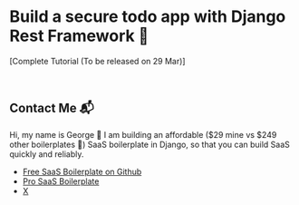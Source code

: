 # Build a secure todo app with Django Rest Framework 🧰  

[Complete Tutorial (To be released on 29 Mar)]


&nbsp;


## Contact Me 📬 
Hi, my name is George 👋 I am building an affordable ($29 mine vs $249 other boilerplates 🤯) SaaS boilerplate in Django, so that you can build SaaS quickly and reliably.  

- [Free SaaS Boilerplate on Github](https://github.com/cangeorgecode/Django_Boilerplate_Free)
- [Pro SaaS Boilerplate](https://vibecodesaas.com)
- [X](https://x.com/joji_jiji/)
  

